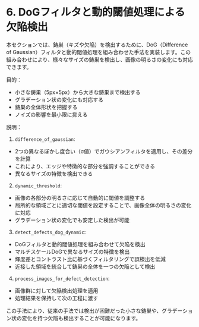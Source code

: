 # 6. DoGフィルタと動的閾値処理による欠陥検出
本セクションでは、鋳巣（キズや欠陥）を検出するために、DoG（Difference of Gaussian）フィルタと動的閾値処理を組み合わせた手法を実装します。この組み合わせにより、様々なサイズの鋳巣を検出し、画像の明るさの変化にも対応できます。

目的：
- 小さな鋳巣（5px×5px）から大きな鋳巣まで検出する
- グラデーション状の変化にも対応する
- 鋳巣の全体形状を把握する
- ノイズの影響を最小限に抑える

説明：
1. `difference_of_gaussian`:
- 2つの異なるぼかし度合い（σ値）でガウシアンフィルタを適用し、その差分を計算
- これにより、エッジや特徴的な部分を強調することができる
- 異なるサイズの特徴を検出できる

2. `dynamic_threshold`:
- 画像の各部分の明るさに応じて自動的に閾値を調整する
- 局所的な領域ごとに適切な閾値を設定することで、画像全体の明るさの変化に対応
- グラデーション状の変化でも安定した検出が可能

3. `detect_defects_dog_dynamic`:
- DoGフィルタと動的閾値処理を組み合わせて欠陥を検出
- マルチスケールDoGで異なるサイズの特徴を検出
- 輝度差とコントラスト比に基づくフィルタリングで誤検出を低減
- 近接した領域を統合して鋳巣の全体を一つの欠陥として検出

4. `process_images_for_defect_detection`:
- 画像群に対して欠陥検出処理を適用
- 処理結果を保持して次の工程に渡す

この手法により、従来の手法では検出が困難だった小さな鋳巣や、グラデーション状の変化を持つ欠陥も検出することが可能になります。
